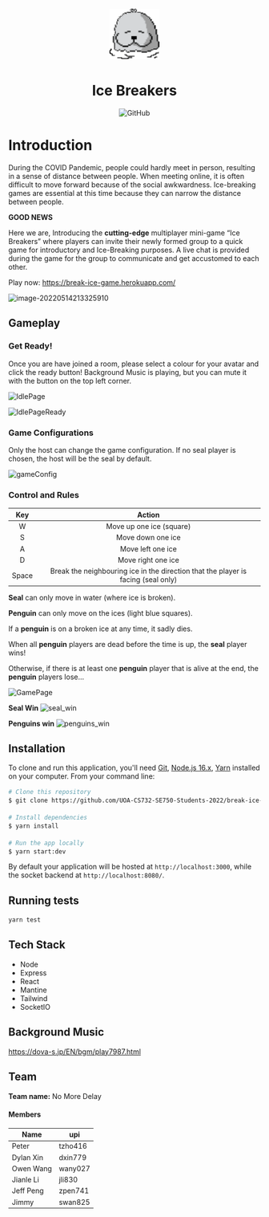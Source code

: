 <h1 align="center">
  <br>
  <img src="./resources/seal_dance.gif?raw=true&sanitize=true" alt="Seal" width="100">
</h1>

<h1 align="center">Ice Breakers</h1>

<p align="center">
  <img alt="GitHub" src="https://img.shields.io/badge/license-MIT-blue">
</p>

# Introduction

During the COVID Pandemic, people could hardly meet in person, resulting in a sense of distance between people. When meeting online, it is often difficult to move forward because of the social awkwardness. Ice-breaking games are essential at this time because they can narrow the distance between people.

**GOOD NEWS**

Here we are, Introducing the **cutting-edge** multiplayer mini-game “Ice Breakers” where players can invite their newly formed group to a quick game for introductory and Ice-Breaking purposes. A live chat is provided during the game for the group to communicate and get accustomed to each other.

Play now: https://break-ice-game.herokuapp.com/

![image-20220514213325910](https://user-images.githubusercontent.com/62285883/168422575-8eac6b48-9c91-490f-ab14-68314cc02c05.png)

## Gameplay

### Get Ready!

Once you are have joined a room, please select a colour for your avatar and click the ready button!
Background Music is playing, but you can mute it with the button on the top left corner.

![IdlePage](https://user-images.githubusercontent.com/61868315/168454458-b3110682-7c2c-4842-baf2-3600df60c8e5.png)

![IdlePageReady](https://user-images.githubusercontent.com/61868315/168454466-e8bab651-18fb-4777-b481-2d8c85dae4dd.png)

### Game Configurations

Only the host can change the game configuration. If no seal player is chosen, the host will be the seal by default.

![gameConfig](https://user-images.githubusercontent.com/61868315/168454521-fd8725ec-42ef-4be6-a8ad-7a3f27f1e54b.png)

### Control and Rules

|  Key  |                                      Action                                       |
| :---: | :-------------------------------------------------------------------------------: |
|   W   |                             Move up one ice (square)                              |
|   S   |                                 Move down one ice                                 |
|   A   |                                 Move left one ice                                 |
|   D   |                                Move right one ice                                 |
| Space | Break the neighbouring ice in the direction that the player is facing (seal only) |

**Seal** can only move in water (where ice is broken).

**Penguin** can only move on the ices (light blue squares).

If a **penguin** is on a broken ice at any time, it sadly dies.

When all **penguin** players are dead before the time is up, the **seal** player wins!

Otherwise, if there is at least one **penguin** player that is alive at the end, the **penguin** players lose...

![GamePage](https://user-images.githubusercontent.com/61868315/168454599-2f8ac712-8abc-4693-9e09-325a3a3504df.png)

**Seal Win**
![seal_win](https://user-images.githubusercontent.com/61868315/168454604-fc51b77c-31e8-4892-b145-c6d89871e96d.png)

**Penguins win**
![penguins_win](https://user-images.githubusercontent.com/61868315/168454637-efc54a0f-6194-4a86-8a08-19cab2409953.png)

## Installation

To clone and run this application, you'll need [Git](https://git-scm.com), [Node.js 16.x](https://nodejs.org/en/download/), [Yarn](https://yarnpkg.com/getting-started/install) installed on your computer. From your command line:

```bash
# Clone this repository
$ git clone https://github.com/UOA-CS732-SE750-Students-2022/break-ice-game

# Install dependencies
$ yarn install

# Run the app locally
$ yarn start:dev
```

By default your application will be hosted at `http://localhost:3000`, while the
socket backend at `http://localhost:8080/`.

## Running tests

```bash
yarn test
```

## Tech Stack

- Node
- Express
- React
- Mantine
- Tailwind
- SocketIO

## Background Music

https://dova-s.jp/EN/bgm/play7987.html

## Team

**Team name:** No More Delay

#### **Members**

| Name      | upi     |
| --------- | ------- |
| Peter     | tzho416 |
| Dylan Xin | dxin779 |
| Owen Wang | wany027 |
| Jianle Li | jli830  |
| Jeff Peng | zpen741 |
| Jimmy     | swan825 |
